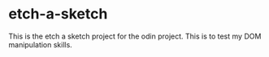 # etch-a-sketch

This is the etch a sketch project for the odin project. This is to test my DOM manipulation skills.
